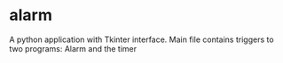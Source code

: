 # alarm
A python application with Tkinter interface. 
Main file contains triggers to two programs: Alarm and the timer
